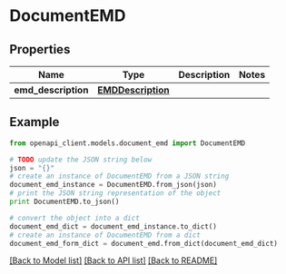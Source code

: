 # DocumentEMD


## Properties
Name | Type | Description | Notes
------------ | ------------- | ------------- | -------------
**emd_description** | [**EMDDescription**](EMDDescription.md) |  | 

## Example

```python
from openapi_client.models.document_emd import DocumentEMD

# TODO update the JSON string below
json = "{}"
# create an instance of DocumentEMD from a JSON string
document_emd_instance = DocumentEMD.from_json(json)
# print the JSON string representation of the object
print DocumentEMD.to_json()

# convert the object into a dict
document_emd_dict = document_emd_instance.to_dict()
# create an instance of DocumentEMD from a dict
document_emd_form_dict = document_emd.from_dict(document_emd_dict)
```
[[Back to Model list]](../README.md#documentation-for-models) [[Back to API list]](../README.md#documentation-for-api-endpoints) [[Back to README]](../README.md)



